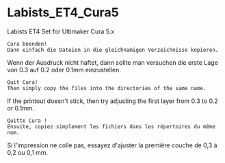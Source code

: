 # Labists_ET4_Cura5
Labists ET4 Set for Ultimaker Cura 5.x

    Cura beenden!
    Dann einfach die Dateien in die gleichnamigen Verzeichnisse kopieren.

Wenn der Ausdruck nicht haftet, dann sollte man versuchen die erste Lage von 0.3 auf 0.2 oder 0.1mm einzustellen.

    Quit Cura!
    Then simply copy the files into the directories of the same name.

If the printout doesn't stick, then try adjusting the first layer from 0.3 to 0.2 or 0.1mm.

    Quitte Cura !
    Ensuite, copiez simplement les fichiers dans les répertoires du même nom.

Si l'impression ne colle pas, essayez d'ajuster la première couche de 0,3 à 0,2 ou 0,1 mm.
